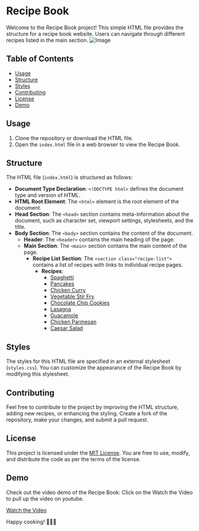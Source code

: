 # Recipe Book

Welcome to the Recipe Book project! This simple HTML file provides the structure for a recipe book website. Users can navigate through different recipes listed in the main section.
![Image ](./Screenshot%202023-12-11%20at%203.07.13 PM.png)


## Table of Contents

- [Usage](#usage)
- [Structure](#structure)
- [Styles](#styles)
- [Contributing](#contributing)
- [License](#license)
- [Demo](#demo)

## Usage

1. Clone the repository or download the HTML file.
2. Open the `index.html` file in a web browser to view the Recipe Book.

## Structure

The HTML file (`index.html`) is structured as follows:

- **Document Type Declaration**: `<!DOCTYPE html>` defines the document type and version of HTML.
- **HTML Root Element**: The `<html>` element is the root element of the document.
- **Head Section**: The `<head>` section contains meta-information about the document, such as character set, viewport settings, stylesheets, and the title.
- **Body Section**: The `<body>` section contains the content of the document.
  - **Header**: The `<header>` contains the main heading of the page.
  - **Main Section**: The `<main>` section contains the main content of the page.
    - **Recipe List Section**: The `<section class="recipe-list">` contains a list of recipes with links to individual recipe pages.
      - **Recipes**:
        - [Spaghetti](recipe.html#spaghetti)
        - [Pancakes](recipe.html#pancakes)
        - [Chicken Curry](recipe.html#chicken_curry)
        - [Vegetable Stir Fry](recipe.html#vegetable_stir_fry)
        - [Chocolate Chip Cookies](recipe.html#chocolate_chip_cookies)
        - [Lasagna](recipe.html#lasagna)
        - [Guacamole](recipe.html#guacamole)
        - [Chicken Parmesan](recipe.html#chicken_parmesan)
        - [Caesar Salad](recipe.html#caesar_salad)

## Styles

The styles for this HTML file are specified in an external stylesheet (`styles.css`). You can customize the appearance of the Recipe Book by modifying this stylesheet.

## Contributing

Feel free to contribute to the project by improving the HTML structure, adding new recipes, or enhancing the styling. Create a fork of the repository, make your changes, and submit a pull request.


## License

This project is licensed under the [MIT License](LICENSE). You are free to use, modify, and distribute the code as per the terms of the license.

## Demo

Check out the video demo of the Recipe Book: Click on the Watch the Video to pull up the video on youtube.

[Watch the Video](http://www.youtube.com/watch?v=c8_mw0I9ZVA)



Happy cooking! 🍳🥗🍰
